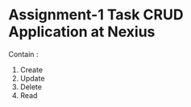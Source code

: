
<h1>Assignment-1 Task CRUD Application at Nexius</h1>
<p>Contain : </p>
<ol>
    <li>Create</li>
    <li>Update</li>
    <li>Delete</li>
    <li>Read</li>
</ul>
